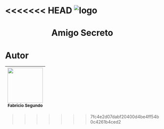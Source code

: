 <<<<<<< HEAD
![logo](/challenge-amigo-secreto_pt-main/challenge-amigo-secreto_pt-main/assets/amgs.png)
=======
<h1 align="center">Amigo Secreto</h1>




# Autor
| [<img loading="lazy" src="https://avatars.githubusercontent.com/u/78459567?v=4" width=115><br><sub>Fabricio Segundo</sub>](https://github.com/FabricioPython)|
| :---: |
>>>>>>> 7fc4e2d07dabf20400d4be4ff54b0c4261b4ced2
